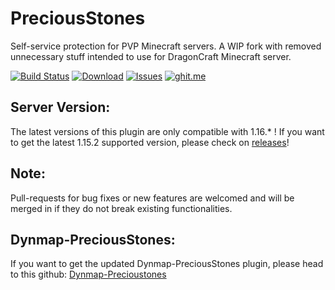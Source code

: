 PreciousStones
==========

Self-service protection for PVP Minecraft servers. A WIP fork with removed unnecessary stuff intended to use for DragonCraft Minecraft server.

[![Build Status](https://travis-ci.org/marcelo-mason/PreciousStones.svg?branch=master)](https://travis-ci.org/marcelo-mason/PreciousStones)
[![Download](https://img.shields.io/badge/snapshot-download-blue.svg)](http://jenkins.elmakers.com/job/PreciousStones/)
[![Issues](https://img.shields.io/github/issues/elBukkit/PreciousStones.svg)](https://github.com/elBukkit/PreciousStones/issues)
[![ghit.me](https://ghit.me/badge.svg?repo=marcelo-mason/PreciousStones)](https://ghit.me/repo/marcelo-mason/PreciousStones)

## Server Version:

The latest versions of this plugin are only compatible with 1.16.* ! If you want to get the latest 1.15.2 supported version, please check on [releases](https://github.com/elBukkit/PreciousStones/releases/tag/1.15.2)!

## Note:

Pull-requests for bug fixes or new features are welcomed and will be merged in if they do not break existing functionalities.

## Dynmap-PreciousStones:

If you want to get the updated Dynmap-PreciousStones plugin, please head to this github: [Dynmap-Precioustones](https://github.com/FireController1847/DynmapPS)

